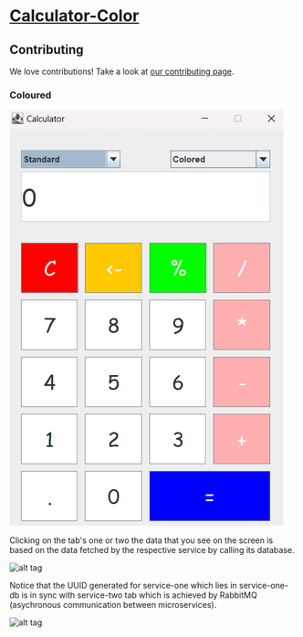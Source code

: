 # [Calculator-Color](https://www.calculator.net/)

## Contributing

We love contributions!
Take a look at [our contributing page](CONTRIBUTING.md).

### Coloured


![alt tag](https://github.com/Udayj5521/Calculator-Color/blob/main/Calculator-Color/screenshot/Coloured.png)

Clicking on the tab's one or two the data that you see on the screen is based on the data fetched by the respective service by calling its database.

![alt tag](https://github.com/mudigal-technologies/microservices-sample/blob/version-5/documents/screens/_Web%20App/02.%20One.png?raw=true)

Notice that the UUID generated for service-one which lies in service-one-db is in sync with service-two tab which is achieved by RabbitMQ (asychronous communication between microservices). 

![alt tag](https://github.com/mudigal-technologies/microservices-sample/blob/version-5/documents/screens/_Web%20App/03.%20Two.png?raw=true)



